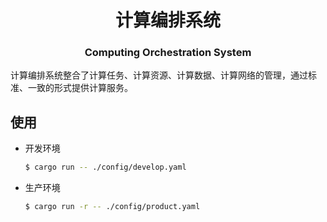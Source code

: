 <h1 align="center">计算编排系统</h1>
<h3 align="center">Computing Orchestration System</h1>

计算编排系统整合了计算任务、计算资源、计算数据、计算网络的管理，通过标准、一致的形式提供计算服务。



## 使用

- 开发环境

  ```bash
  $ cargo run -- ./config/develop.yaml
  ```

- 生产环境

  ```bash
  $ cargo run -r -- ./config/product.yaml
  ```
